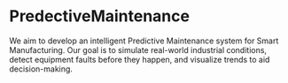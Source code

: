 # PredectiveMaintenance
We aim to develop an intelligent Predictive Maintenance system for Smart Manufacturing. Our goal is to simulate real-world industrial conditions, detect equipment faults before they happen, and visualize trends to aid decision-making.
